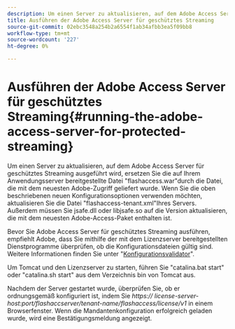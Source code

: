 ```yaml
---
description: Um einen Server zu aktualisieren, auf dem Adobe Access Server für geschütztes Streaming ausgeführt wird, ersetzen Sie die auf Ihrem Anwendungsserver bereitgestellte Datei "flashaccess.war"durch die Datei, die mit dem neuesten Adobe-Zugriff geliefert wurde. Wenn Sie die oben beschriebenen neuen Konfigurationsoptionen verwenden möchten, aktualisieren Sie die Datei "flashaccess-tenant.xml"Ihres Servers. Außerdem müssen Sie jsafe.dll oder libjsafe.so auf die Version aktualisieren, die mit dem neuesten Adobe-Access-Paket enthalten ist.
title: Ausführen der Adobe Access Server für geschütztes Streaming
source-git-commit: 02ebc3548a254b2a6554f1ab34afbb3ea5f09bb8
workflow-type: tm+mt
source-wordcount: '227'
ht-degree: 0%

---
```


# Ausführen der Adobe Access Server für geschütztes Streaming{#running-the-adobe-access-server-for-protected-streaming}

Um einen Server zu aktualisieren, auf dem Adobe Access Server für geschütztes Streaming ausgeführt wird, ersetzen Sie die auf Ihrem Anwendungsserver bereitgestellte Datei &quot;flashaccess.war&quot;durch die Datei, die mit dem neuesten Adobe-Zugriff geliefert wurde. Wenn Sie die oben beschriebenen neuen Konfigurationsoptionen verwenden möchten, aktualisieren Sie die Datei &quot;flashaccess-tenant.xml&quot;Ihres Servers. Außerdem müssen Sie jsafe.dll oder libjsafe.so auf die Version aktualisieren, die mit dem neuesten Adobe-Access-Paket enthalten ist.

Bevor Sie Adobe Access Server für geschütztes Streaming ausführen, empfiehlt Adobe, dass Sie mithilfe der mit dem Lizenzserver bereitgestellten Dienstprogramme überprüfen, ob die Konfigurationsdateien gültig sind. Weitere Informationen finden Sie unter &quot;[Konfigurationsvalidator](../../aaxs-protected-streaming/aaxs-protected-streaming-utilities/configuration-validator.md)&quot;.

Um Tomcat und den Lizenzserver zu starten, führen Sie &quot;catalina.bat start&quot; oder &quot;catalina.sh start&quot; aus dem Verzeichnis bin von Tomcat aus.

Nachdem der Server gestartet wurde, überprüfen Sie, ob er ordnungsgemäß konfiguriert ist, indem Sie *https:// license-server-host:port/flashaccserver/tenant-name/flashaccess/license/v1* in einem Browserfenster. Wenn die Mandantenkonfiguration erfolgreich geladen wurde, wird eine Bestätigungsmeldung angezeigt.
